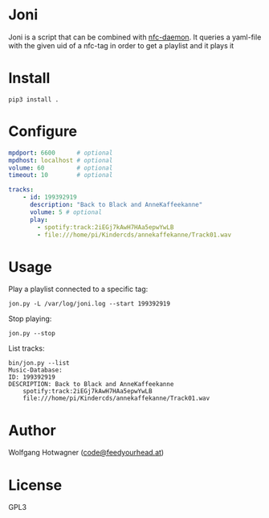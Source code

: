 # Joni

Joni is a script that can be combined with [nfc-daemon](https://github.com/whotwagner/nfc-daemon.git). It queries a yaml-file
with the given uid of a nfc-tag in order to get a playlist and it plays it

# Install

```
pip3 install .
```

# Configure

```yaml
mpdport: 6600      # optional
mpdhost: localhost # optional
volume: 60         # optional
timeout: 10        # optional

tracks:
    - id: 199392919
      description: "Back to Black and AnneKaffeekanne"
      volume: 5 # optional
      play: 
        - spotify:track:2iEGj7kAwH7HAa5epwYwLB
        - file:///home/pi/Kindercds/annekaffekanne/Track01.wav
```

# Usage

Play a playlist connected to a specific tag:
```
jon.py -L /var/log/joni.log --start 199392919
```

Stop playing:
```
jon.py --stop
```

List tracks:
```
bin/jon.py --list
Music-Database:
ID: 199392919
DESCRIPTION: Back to Black and AnneKaffeekanne
	spotify:track:2iEGj7kAwH7HAa5epwYwLB
	file:///home/pi/Kindercds/annekaffekanne/Track01.wav
```

# Author

Wolfgang Hotwagner (code@feedyourhead.at)

# License

GPL3
